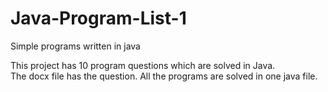# Java-Program-List-1
Simple programs written in java

This project has 10 program questions which are solved in Java.  
The docx file has the question. All the programs are solved in one java file.
